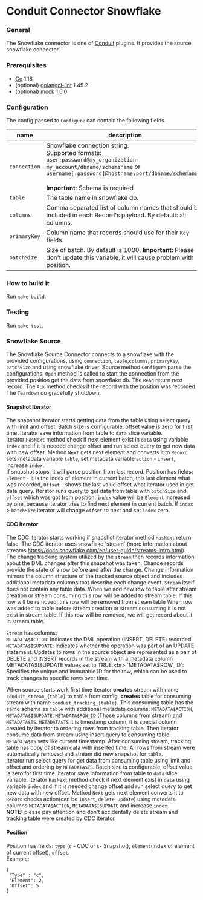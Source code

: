 # Conduit Connector Snowflake

### General

The Snowflake connector is one of [Conduit](https://github.com/ConduitIO/conduit) plugins. It provides the source
snowflake connector.

### Prerequisites

- [Go](https://go.dev/) 1.18
- (optional) [golangci-lint](https://github.com/golangci/golangci-lint) 1.45.2
- (optional) [mock](https://github.com/golang/mock) 1.6.0

### Configuration

The config passed to `Configure` can contain the following fields.

| name         | description                                                                                                                                                                                                                                     | required | example                                                |
|--------------|-------------------------------------------------------------------------------------------------------------------------------------------------------------------------------------------------------------------------------------------------|----------|--------------------------------------------------------|
| `connection` | Snowflake connection string.<br/>Supported formats:<br><code>user:password@my_organization-my_account/dbname/schemaname</code> or <br><code>username[:password]@hostname:port/dbname/schemaname </code><br><b>Important</b>: Schema is required | yes      | "user:password@my_organization-my_account/mydb/schema" |
| `table`      | The table name in snowflake db.                                                                                                                                                                                                                 | yes      | "users"                                                |
| `columns`    | Comma separated list of column names that should be included in each Record's payload. By default: all columns.                                                                                                                                 | no       | "id,name,age"                                          |
| `primaryKey` | Column name that records should use for their `Key` fields.                                                                                                                                                                                     | yes      | "id"                                                   |
| `batchSize`  | Size of batch. By default is 1000. <b>Important:</b> Please don't update this variable, it will cause problem with position.                                                                                                                    | no       | "100"                                                  |


### How to build it

Run `make build`.

### Testing

Run `make test`.

### Snowflake Source

The Snowflake Source Connector connects to a snowflake with the provided configurations, using
`connection`, `table`,`columns`, `primaryKey`, `batchSize`  and using snowflake driver. 
Source method `Configure`  parse the configurations.
 `Open` method is called to start the connection from the provided position get the
data from snowflake db. The `Read` return next record. The `Ack` method
checks if the record with the position was recorded. The `Teardown` do gracefully shutdown.

#### Snapshot Iterator
 
The snapshot iterator starts getting data from the table using select query with limit and offset. 
Batch size is configurable, offset value is zero for first time. Iterator save information from table 
to `data` slice variable. <br>
Iterator `HasNext` method check if next element exist in `data` using variable `index`
and if it is needed change offset and run select query to get new data with new offset. Method `Next` gets 
next element and converts it to `Record` sets metadata variable `table`, set metadata variable `action` - `insert`,
increase `index`.<br>
If snapshot stops, it will parse position from last record. Position has fields: `Element` - it is the index of element 
in current batch, this last element what was recorded, `Offset` - shows the last value offset what iterator used in get data
query. Iterator runs query to get data from table with `batchSize` and `offset` which was got from position. 
`index` value will be `Element` increased by one, because iterator tries to find next element in current batch.
If `index` > `batchSize` iterator will change `offset` to next and set `index` zero. 

#### CDC Iterator

The CDC iterator starts working if snapshot iterator method `HasNext` return false.
The CDC iterator uses snowflake 'stream' (more information about streams
https://docs.snowflake.com/en/user-guide/streams-intro.html).<br>
The change tracking system utilized by the `stream` then records information about the 
DML changes after this snapshot was taken. Change records provide the state
of a row before and after the change. Change information mirrors the column structure
of the tracked source object and includes additional metadata columns that describe each change event.
`Stream` itself does not contain any table data. When we add new row to table after stream creation or stream consuming
this row will be added to stream table. If this row will be removed, this row will be removed from stream table
When row was added to table before stream creation or stream consuming it is not exist in stream table.
If this row will be removed, we will get record about it in stream table.<br>

`Stream` has columns:<br>
`METADATA$ACTION`: Indicates the DML operation (INSERT, DELETE) recorded.<br>
`METADATA$ISUPDATE`: Indicates whether the operation was part of an UPDATE statement.
Updates to rows in the source object are represented as a pair of DELETE and
INSERT records in the stream with a metadata column METADATA$ISUPDATE values set to TRUE.<br>
`METADATA$ROW_ID`: Specifies the unique and immutable ID for the row, which can be used to track changes 
to specific rows over time. <br>

When source starts work first time iterator <b>creates</b> stream with name `conduit_stream_{table}` to `table` from
config, <b>creates</b> table for consuming stream with name `conduit_tracking_{table}`. 
This consuming table has the same schema as `table`  with additional metadata columns:
`METADATA$ACTION`, `METADATA$ISUPDATE`, `METADATA$ROW_ID` (Those columns from stream) and `METADATA$TS`.
`METADATA$TS` it is timestamp column, it is special column created by iterator to ordering rows from tracking table. 
Then iterator consume data from stream using insert query to consuming table. `METADATA$TS` sets like current timestamp.
After consuming stream, tracking table has copy of stream data with inserted time. All rows from stream were automatically
removed and stream did new snapshot for `table`.<br>
Iterator run select query for get data from consuming table using limit and offset and ordering by `METADATA$TS`.
Batch size is configurable, offset value is zero for first time.
Iterator save information from table to `data` slice variable. Iterator `HasNext` method check if next element exist in `data` using variable
`index` and if it is needed change offset and run select query to get new data with new offset.
Method `Next` gets next element converts it to `Record` checks action(can be `insert`, `delete`, `update`)
using metadata columns `METADATA$ACTION`, `METADATA$ISUPDATE` and increase `index`.<br>
<b>NOTE:</b> please pay attention and don't accidentally delete stream and tracking table were created by CDC iterator. 

#### Position

Position has fields: `type` (`c` - CDC or `s`- Snapshot), `element`(index of element of current
offset), `offset`. <br> 
Example: 
```
{
 "Type" : "c",
 "Element": 2,
 "Offset": 5
}
```
